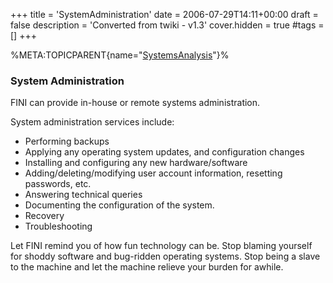 +++
title = 'SystemAdministration'
date = 2006-07-29T14:11+00:00
draft = false
description = 'Converted from twiki - v1.3'
cover.hidden = true
#tags = []
+++

%META:TOPICPARENT{name="[SystemsAnalysis](SystemsAnalysis "wikilink")"}%

### System Administration

FINI can provide in-house or remote systems administration.

System administration services include:

- Performing backups
- Applying any operating system updates, and configuration changes
- Installing and configuring any new hardware/software
- Adding/deleting/modifying user account information, resetting
  passwords, etc.
- Answering technical queries
- Documenting the configuration of the system.
- Recovery
- Troubleshooting

Let FINI remind you of how fun technology can be. Stop blaming yourself
for shoddy software and bug-ridden operating systems. Stop being a slave
to the machine and let the machine relieve your burden for awhile.
